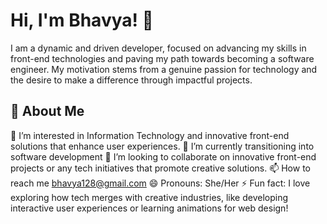  # **Hi, I'm Bhavya! 👋**
  I am a dynamic and driven developer, focused on advancing my skills in front-end technologies and paving my path towards becoming a software engineer. My motivation stems from a genuine passion for technology and the desire to make a difference through impactful projects.
 ## 🚀 **About Me**
👀 I’m interested in Information Technology and innovative front-end solutions that enhance user experiences.
🌱 I’m currently transitioning into software development
💞️ I’m looking to collaborate on innovative front-end projects or any tech initiatives that promote creative solutions.
📫 How to reach me bhavya128@gmail.com
😄 Pronouns: She/Her
⚡ Fun fact: I love exploring how tech merges with creative industries, like developing interactive user experiences or learning animations for web design!

<!---
Bhavyat128/Bhavyat128 is a ✨ special ✨ repository because its `README.md` (this file) appears on your GitHub profile.
You can click the Preview link to take a look at your changes.
--->
